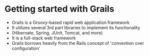 # Getting started with Grails

- Grails is a Groovy-based rapid web application framework
- It utilizes several 3rd part libraries to implement its functionality
- (Hibernate, Spring, JUnit, Tomcat, and more)
- It is a full-stack web framework
- Grails borrows heavily from the Rails concept of 'convention over configuration'
